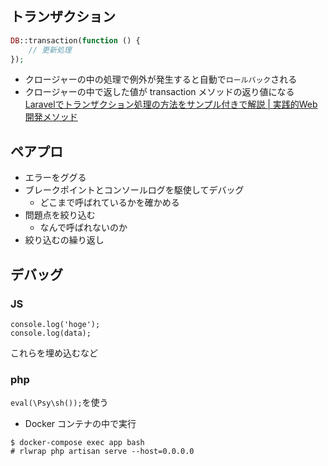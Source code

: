 ## トランザクション
```php
DB::transaction(function () {
    // 更新処理
});
```
- クロージャーの中の処理で例外が発生すると自動で`ロールバック`される
- クロージャーの中で返した値が transaction メソッドの返り値になる
[Laravelでトランザクション処理の方法をサンプル付きで解説 | 実践的Web開発メソッド](https://blog.hiroyuki90.com/articles/laravel-transaction/)


## ペアプロ
- エラーをググる
- ブレークポイントとコンソールログを駆使してデバッグ
  - どこまで呼ばれているかを確かめる
- 問題点を絞り込む
  - なんで呼ばれないのか
- 絞り込むの繰り返し

## デバッグ
### JS
```
console.log('hoge');
console.log(data);
```
これらを埋め込むなど

### php
`eval(\Psy\sh());`を使う
- Docker コンテナの中で実行
```
$ docker-compose exec app bash
# rlwrap php artisan serve --host=0.0.0.0
```
